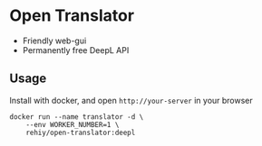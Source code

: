 # Open Translator

- Friendly web-gui
- Permanently free DeepL API

## Usage

Install with docker, and open `http://your-server` in your browser

```shell
docker run --name translator -d \
    --env WORKER_NUMBER=1 \
    rehiy/open-translator:deepl
```
